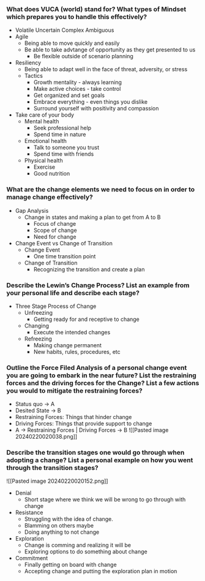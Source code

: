 ### What does VUCA (world) stand for? What types of Mindset which prepares you to handle this effectively?
- Volatile Uncertain Complex Ambiguous
- Agile
	- Being able to move quickly and easily
	- Be able to take advtange of opportunity as they get presented to us
		- Be flexible outside of scenario planning
- Resiliency
	- Being able to adapt well in the face of threat, adversity, or stress
	- Tactics
		- Growth mentality - always learning
		- Make active choices - take control
		- Get organized and set goals
		- Embrace everything - even things you dislike
		- Surround yourself with positivity and compassion
- Take care of your body
	- Mental health
		- Seek professional help
		- Spend time in nature
	- Emotional health
		- Talk to someone you trust
		- Spend time with friends
	- Physical health
		- Exercise
		- Good nutrition

### What are the change elements we need to focus on in order to manage change effectively?
- Gap Analysis
	- Change in states and making a plan to get from A to B
		- Focus of change
		- Scope of change
		- Need for change
- Change Event vs Change of Transition
	- Change Event
		- One time transition point
	- Change of Transition
		- Recognizing the transition and create a plan

### Describe the Lewin’s Change Process? List an example from your personal life and describe each stage?
- Three Stage Process of Change
	- Unfreezing
		- Getting ready for and receptive to change
	- Changing
		- Execute the intended changes
	- Refreezing
		- Making change permanent
		- New habits, rules, procedures, etc

### Outline the Force Filed Analysis of a personal change event you are going to embark in the near future? List the restraining forces and the driving forces for the Change? List a few actions you would to mitigate the restraining forces?
- Status quo -> A
- Desited State -> B
- Restraining Forces: Things that hinder change
- Driving Forces: Things that provide support to change
- A -> Restraining Forces | Driving Forces -> B
![[Pasted image 20240220020038.png]]

### Describe the transition stages one would go through when adopting a change? List a personal example on how you went through the transition stages?
![[Pasted image 20240220020152.png]]
- Denial
	- Short stage where we think we will be wrong to go through with change
- Resistance
	- Struggling with the idea of change. 
	- Blamming on others maybe
	- Doing anything to not change
- Exploration
	- Change is comming and realizing it will be
	- Exploring options to do something about change
- Commitment
	- Finally getting on board with change
	- Accepting change and putting the exploration plan in motion